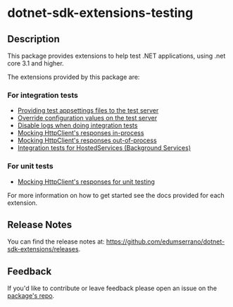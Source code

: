 # dotnet-sdk-extensions-testing

## Description

This package provides extensions to help test .NET applications, using .net core 3.1 and higher.

The extensions provided by this package are:

### For integration tests

* [Providing test appsettings files to the test server](https://github.com/edumserrano/dotnet-sdk-extensions/blob/dotnet-sdk-extensions-testing-3.0.0/docs/integration-tests/configuring-webhost.md)
* [Override configuration values on the test server](https://github.com/edumserrano/dotnet-sdk-extensions/blob/dotnet-sdk-extensions-testing-3.0.0/docs/integration-tests/override-configuration-value.md)
* [Disable logs when doing integration tests](https://github.com/edumserrano/dotnet-sdk-extensions/blob/dotnet-sdk-extensions-testing-3.0.0/docs/integration-tests/disable-logs-integration-tests.md)
* [Mocking HttpClient's responses in-process](https://github.com/edumserrano/dotnet-sdk-extensions/blob/dotnet-sdk-extensions-testing-3.0.0/docs/integration-tests/http-mocking-in-process.md)
* [Mocking HttpClient's responses out-of-process](https://github.com/edumserrano/dotnet-sdk-extensions/blob/dotnet-sdk-extensions-testing-3.0.0/docs/integration-tests/http-mocking-out-of-process.md)
* [Integration tests for HostedServices (Background Services)](https://github.com/edumserrano/dotnet-sdk-extensions/blob/dotnet-sdk-extensions-testing-3.0.0/docs/integration-tests/hosted-services.md)

### For unit tests

* [Mocking HttpClient's responses for unit testing](https://github.com/edumserrano/dotnet-sdk-extensions/blob/dotnet-sdk-extensions-testing-3.0.0/docs/unit-tests/http-mocking-unit-tests.md)

For more information on how to get started see the docs provided for each extension.

## Release Notes

You can find the release notes at: https://github.com/edumserrano/dotnet-sdk-extensions/releases.

## Feedback

If you'd like to contribute or leave feedback please open an issue on the [package's repo](https://github.com/edumserrano/dotnet-sdk-extensions).
